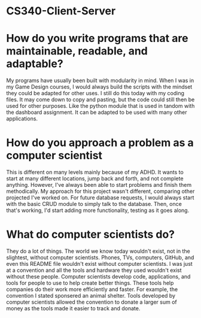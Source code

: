 # CS340-Client-Server

# How do you write programs that are maintainable, readable, and adaptable?
My programs have usually been built with modularity in mind. When I was in my Game Design courses,
I would always build the scripts with the mindset they could be adapted for other uses. I still
do this today with my coding files. It may come down to copy and pasting, but the code could still
then be used for other purposes. Like the python module that is used in tandom with the dashboard 
assignment. It can be adapted to be used with many other applications. 

# How do you approach a problem as a computer scientist
This is different on many levels mainly because of my ADHD. It wants to start at many different
locations, jump back and forth, and not complete anything. However, I've always been able to start
problems and finish them methodically. My approach for this project wasn't different, comparing other
projected I've worked on. For future database requests, I would always start with the basic CRUD
module to simply talk to the database. Then, once that's working, I'd start adding more
functionality, testing as it goes along.

# What do computer scientists do?
They do a lot of things. The world we know today wouldn't exist, not in the slightest, without
computer scientists. Phones, TVs, computers, GitHub, and even this README file wouldn't
exist without computer scientists. I was just at a convention and all the tools and hardware they
used wouldn't exist without these people. Computer scientists develop code, applications, and tools
for people to use to help create better things. These tools help companies do their work more 
efficiently and faster. For example, the convention I stated sponsered an animal shelter. Tools
developed by computer scientists allowed the convention to donate a larger sum of money as the
tools made it easier to track and donate. 
